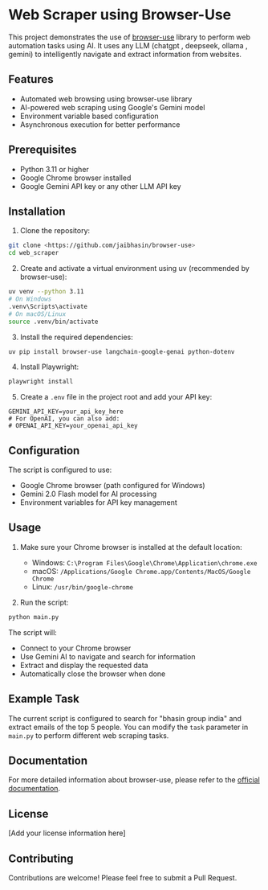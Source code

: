 # Web Scraper using Browser-Use

This project demonstrates the use of [browser-use](https://docs.browser-use.com/quickstart) library to perform web automation tasks using AI. It uses any LLM (chatgpt , deepseek, ollama , gemini) to intelligently navigate and extract information from websites.

## Features

- Automated web browsing using browser-use library
- AI-powered web scraping using Google's Gemini model
- Environment variable based configuration
- Asynchronous execution for better performance

## Prerequisites

- Python 3.11 or higher
- Google Chrome browser installed
- Google Gemini API key or any other LLM API key

## Installation

1. Clone the repository:
```bash
git clone <https://github.com/jaibhasin/browser-use>
cd web_scraper
```

2. Create and activate a virtual environment using uv (recommended by browser-use):
```bash
uv venv --python 3.11
# On Windows
.venv\Scripts\activate
# On macOS/Linux
source .venv/bin/activate
```

3. Install the required dependencies:
```bash
uv pip install browser-use langchain-google-genai python-dotenv
```

4. Install Playwright:
```bash
playwright install
```

5. Create a `.env` file in the project root and add your API key:
```
GEMINI_API_KEY=your_api_key_here
# For OpenAI, you can also add:
# OPENAI_API_KEY=your_openai_api_key
```

## Configuration

The script is configured to use:
- Google Chrome browser (path configured for Windows)
- Gemini 2.0 Flash model for AI processing
- Environment variables for API key management

## Usage

1. Make sure your Chrome browser is installed at the default location:
   - Windows: `C:\Program Files\Google\Chrome\Application\chrome.exe`
   - macOS: `/Applications/Google Chrome.app/Contents/MacOS/Google Chrome`
   - Linux: `/usr/bin/google-chrome`

2. Run the script:
```bash
python main.py
```

The script will:
- Connect to your Chrome browser
- Use Gemini AI to navigate and search for information
- Extract and display the requested data
- Automatically close the browser when done

## Example Task

The current script is configured to search for "bhasin group india" and extract emails of the top 5 people. You can modify the `task` parameter in `main.py` to perform different web scraping tasks.

## Documentation

For more detailed information about browser-use, please refer to the [official documentation](https://docs.browser-use.com/quickstart).

## License

[Add your license information here]

## Contributing

Contributions are welcome! Please feel free to submit a Pull Request. 